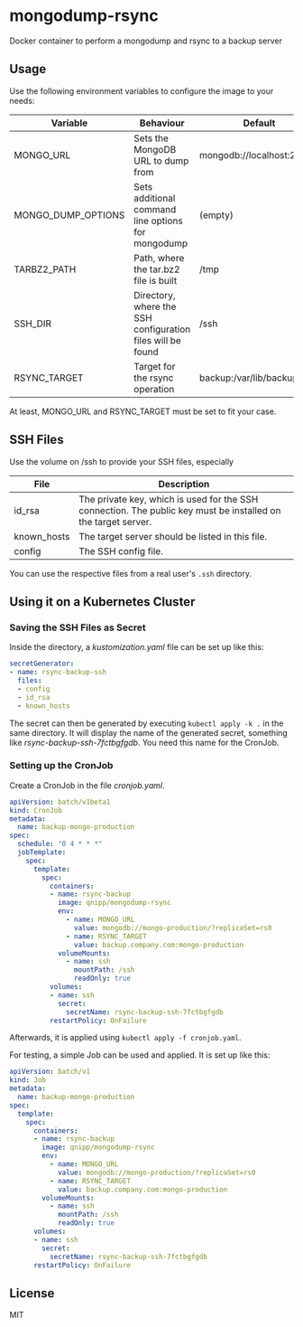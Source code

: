 # mongodump-rsync
Docker container to perform a mongodump and rsync to a backup server

## Usage

Use the following environment variables to configure the image to your needs:

Variable | Behaviour | Default
---------|-----------|--------
MONGO_URL | Sets the MongoDB URL to dump from | mongodb://localhost:27017
MONGO_DUMP_OPTIONS | Sets additional command line options for mongodump | (empty)
TARBZ2_PATH | Path, where the tar.bz2 file is built | /tmp
SSH_DIR | Directory, where the SSH configuration files will be found | /ssh
RSYNC_TARGET | Target for the rsync operation | backup:/var/lib/backup

At least, MONGO_URL and RSYNC_TARGET must be set to fit your case.

## SSH Files

Use the volume on /ssh to provide your SSH files, especially

File | Description
-----|------------
id_rsa | The private key, which is used for the SSH connection. The public key must be installed on the target server.
known_hosts | The target server should be listed in this file.
config | The SSH config file.

You can use the respective files from a real user's `.ssh` directory.

## Using it on a Kubernetes Cluster

### Saving the SSH Files as Secret

Inside the directory, a _kustomization.yaml_ file can be set up like this:

```yaml
secretGenerator:
- name: rsync-backup-ssh
  files:
  - config
  - id_rsa
  - known_hosts
```

The secret can then be generated by executing `kubectl apply -k .` in the same directory. It will display the name of the generated secret, something like *rsync-backup-ssh-7fctbgfgdb*. You need this name for the CronJob.

### Setting up the CronJob

Create a CronJob in the file _cronjob.yaml_. 

```yaml
apiVersion: batch/v1beta1
kind: CronJob
metadata:
  name: backup-mongo-production
spec:
  schedule: "0 4 * * *"
  jobTemplate:
    spec:
      template:
        spec:
          containers:
          - name: rsync-backup
            image: qnipp/mongodump-rsync
            env:
              - name: MONGO_URL
                value: mongodb://mongo-production/?replicaSet=rs0
              - name: RSYNC_TARGET
                value: backup.company.com:mongo-production
            volumeMounts:
              - name: ssh
                mountPath: /ssh
                readOnly: true
          volumes:
          - name: ssh
            secret:
              secretName: rsync-backup-ssh-7fctbgfgdb
          restartPolicy: OnFailure
```

Afterwards, it is applied using `kubectl apply -f cronjob.yaml`.

For testing, a simple Job can be used and applied. It is set up like this:

```yaml
apiVersion: batch/v1
kind: Job
metadata:
  name: backup-mongo-production
spec:
  template:
    spec:
      containers:
      - name: rsync-backup
        image: qnipp/mongodump-rsync
        env:
          - name: MONGO_URL
            value: mongodb://mongo-production/?replicaSet=rs0
          - name: RSYNC_TARGET
            value: backup.company.com:mongo-production
        volumeMounts:
          - name: ssh
            mountPath: /ssh
            readOnly: true
      volumes:
      - name: ssh
        secret:
          secretName: rsync-backup-ssh-7fctbgfgdb
      restartPolicy: OnFailure
```

## License

MIT